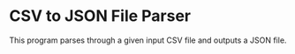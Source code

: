 # CSV to JSON File Parser

This program parses through a given input CSV file and outputs a JSON file.
